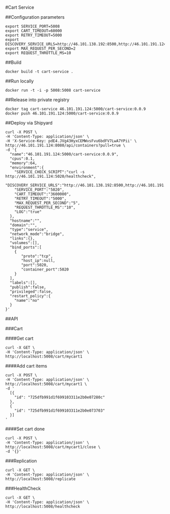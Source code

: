 #Cart Service

##Configuration parameters

```
export SERVICE_PORT=5008
export CART_TIMEOUT=60000
export RETRY_TIMEOUT=5000
export DISCOVERY_SERVICE_URLS=http://46.101.138.192:8500,http://46.101.191.124:8500
export MAX_REQUEST_PER_SECOND=2
export REQUEST_THROTTLE_MS=10
```

##Build

`docker build -t cart-service .`

##Run locally

`docker run -t -i -p 5008:5008 cart-service`

##Release into private registry

```
docker tag cart-service 46.101.191.124:5000/cart-service:0.0.9
docker push 46.101.191.124:5000/cart-service:0.0.9
```

##Deploy via Shipyard

```
curl -X POST \
-H 'Content-Type: application/json' \
-H 'X-Service-Key: pdE4.JVg43HyxCEMWvsFvu6bdFV7LwA7YPii' \
http://46.101.191.124:8080/api/containers?pull=true \
-d '{  
  "name":"46.101.191.124:5000/cart-service:0.0.9",
  "cpus":0.1,
  "memory":64,
  "environment":{
    "SERVICE_CHECK_SCRIPT":"curl -s http://46.101.191.124:5020/healthcheck",
    "DISCOVERY_SERVICE_URLS":"http://46.101.138.192:8500,http://46.101.191.124:8500",
    "SERVICE_PORT":"5020",
    "CART_TIMEOUT":"3600000",
    "RETRY_TIMEOUT":"5000",
    "MAX_REQUEST_PER_SECOND":"5",
    "REQUEST_THROTTLE_MS":"10",
    "LOG":"true"
  },
  "hostname":"",
  "domain":"",
  "type":"service",
  "network_mode":"bridge",
  "links":{},
  "volumes":[],
  "bind_ports":[  
    {  
       "proto":"tcp",
       "host_ip":null,
       "port":5020,
       "container_port":5020
    }
  ],
  "labels":[],
  "publish":false,
  "privileged":false,
  "restart_policy":{  
    "name":"no"
  }
}'
```

##API

###Cart

####Get cart

```
curl -X GET \
-H 'Content-Type: application/json' \
http://localhost:5008/cart/mycart1
```

####Add cart items

```
curl -X POST \
-H 'Content-Type: application/json' \
http://localhost:5008/cart/mycart1 \
-d '
  [{
    "id": "725dfb991d1f699103311e2b0e07280c"
  },
  {
    "id": "725dfb991d1f699103311e2b0e073703"
  }]
'
```

####Set cart done

```
curl -X POST \
-H 'Content-Type: application/json' \
http://localhost:5008/cart/mycart1/close \
-d '{}'
```

###Replication

```
curl -X GET \
-H 'Content-Type: application/json' \
http://localhost:5008/replicate
```

###HealthCheck

```
curl -X GET \
-H 'Content-Type: application/json' \
http://localhost:5008/healthcheck
```
